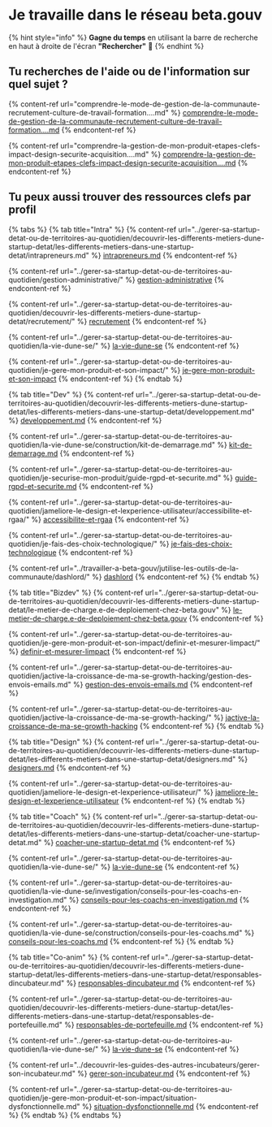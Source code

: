 # Je travaille dans le réseau beta.gouv

{% hint style="info" %}
**Gagne du temps** en utilisant la barre de recherche en haut à droite de l'écran **"Rechercher"** 🔎
{% endhint %}

## Tu recherches de l'aide ou de l'information sur quel sujet ?

{% content-ref url="comprendre-le-mode-de-gestion-de-la-communaute-recrutement-culture-de-travail-formation....md" %}
[comprendre-le-mode-de-gestion-de-la-communaute-recrutement-culture-de-travail-formation....md](comprendre-le-mode-de-gestion-de-la-communaute-recrutement-culture-de-travail-formation....md)
{% endcontent-ref %}

{% content-ref url="comprendre-la-gestion-de-mon-produit-etapes-clefs-impact-design-securite-acquisition....md" %}
[comprendre-la-gestion-de-mon-produit-etapes-clefs-impact-design-securite-acquisition....md](comprendre-la-gestion-de-mon-produit-etapes-clefs-impact-design-securite-acquisition....md)
{% endcontent-ref %}

## Tu peux aussi trouver des ressources clefs par profil

{% tabs %}
{% tab title="Intra" %}
{% content-ref url="../gerer-sa-startup-detat-ou-de-territoires-au-quotidien/decouvrir-les-differents-metiers-dune-startup-detat/les-differents-metiers-dans-une-startup-detat/intrapreneurs.md" %}
[intrapreneurs.md](../gerer-sa-startup-detat-ou-de-territoires-au-quotidien/decouvrir-les-differents-metiers-dune-startup-detat/les-differents-metiers-dans-une-startup-detat/intrapreneurs.md)
{% endcontent-ref %}

{% content-ref url="../gerer-sa-startup-detat-ou-de-territoires-au-quotidien/gestion-administrative/" %}
[gestion-administrative](../gerer-sa-startup-detat-ou-de-territoires-au-quotidien/gestion-administrative/)
{% endcontent-ref %}

{% content-ref url="../gerer-sa-startup-detat-ou-de-territoires-au-quotidien/decouvrir-les-differents-metiers-dune-startup-detat/recrutement/" %}
[recrutement](../gerer-sa-startup-detat-ou-de-territoires-au-quotidien/decouvrir-les-differents-metiers-dune-startup-detat/recrutement/)
{% endcontent-ref %}

{% content-ref url="../gerer-sa-startup-detat-ou-de-territoires-au-quotidien/la-vie-dune-se/" %}
[la-vie-dune-se](../gerer-sa-startup-detat-ou-de-territoires-au-quotidien/la-vie-dune-se/)
{% endcontent-ref %}

{% content-ref url="../gerer-sa-startup-detat-ou-de-territoires-au-quotidien/je-gere-mon-produit-et-son-impact/" %}
[je-gere-mon-produit-et-son-impact](../gerer-sa-startup-detat-ou-de-territoires-au-quotidien/je-gere-mon-produit-et-son-impact/)
{% endcontent-ref %}
{% endtab %}

{% tab title="Dev" %}
{% content-ref url="../gerer-sa-startup-detat-ou-de-territoires-au-quotidien/decouvrir-les-differents-metiers-dune-startup-detat/les-differents-metiers-dans-une-startup-detat/developpement.md" %}
[developpement.md](../gerer-sa-startup-detat-ou-de-territoires-au-quotidien/decouvrir-les-differents-metiers-dune-startup-detat/les-differents-metiers-dans-une-startup-detat/developpement.md)
{% endcontent-ref %}

{% content-ref url="../gerer-sa-startup-detat-ou-de-territoires-au-quotidien/la-vie-dune-se/construction/kit-de-demarrage.md" %}
[kit-de-demarrage.md](../gerer-sa-startup-detat-ou-de-territoires-au-quotidien/la-vie-dune-se/construction/kit-de-demarrage.md)
{% endcontent-ref %}

{% content-ref url="../gerer-sa-startup-detat-ou-de-territoires-au-quotidien/je-securise-mon-produit/guide-rgpd-et-securite.md" %}
[guide-rgpd-et-securite.md](../gerer-sa-startup-detat-ou-de-territoires-au-quotidien/je-securise-mon-produit/guide-rgpd-et-securite.md)
{% endcontent-ref %}

{% content-ref url="../gerer-sa-startup-detat-ou-de-territoires-au-quotidien/jameliore-le-design-et-lexperience-utilisateur/accessibilite-et-rgaa/" %}
[accessibilite-et-rgaa](../gerer-sa-startup-detat-ou-de-territoires-au-quotidien/jameliore-le-design-et-lexperience-utilisateur/accessibilite-et-rgaa/)
{% endcontent-ref %}

{% content-ref url="../gerer-sa-startup-detat-ou-de-territoires-au-quotidien/je-fais-des-choix-technologique/" %}
[je-fais-des-choix-technologique](../gerer-sa-startup-detat-ou-de-territoires-au-quotidien/je-fais-des-choix-technologique/)
{% endcontent-ref %}

{% content-ref url="../travailler-a-beta-gouv/jutilise-les-outils-de-la-communaute/dashlord/" %}
[dashlord](../travailler-a-beta-gouv/jutilise-les-outils-de-la-communaute/dashlord/)
{% endcontent-ref %}
{% endtab %}

{% tab title="Bizdev" %}
{% content-ref url="../gerer-sa-startup-detat-ou-de-territoires-au-quotidien/decouvrir-les-differents-metiers-dune-startup-detat/le-metier-de-charge.e-de-deploiement-chez-beta.gouv" %}
[le-metier-de-charge.e-de-deploiement-chez-beta.gouv](../gerer-sa-startup-detat-ou-de-territoires-au-quotidien/decouvrir-les-differents-metiers-dune-startup-detat/le-metier-de-charge.e-de-deploiement-chez-beta.gouv)
{% endcontent-ref %}

{% content-ref url="../gerer-sa-startup-detat-ou-de-territoires-au-quotidien/je-gere-mon-produit-et-son-impact/definir-et-mesurer-limpact/" %}
[definir-et-mesurer-limpact](../gerer-sa-startup-detat-ou-de-territoires-au-quotidien/je-gere-mon-produit-et-son-impact/definir-et-mesurer-limpact/)
{% endcontent-ref %}

{% content-ref url="../gerer-sa-startup-detat-ou-de-territoires-au-quotidien/jactive-la-croissance-de-ma-se-growth-hacking/gestion-des-envois-emails.md" %}
[gestion-des-envois-emails.md](../gerer-sa-startup-detat-ou-de-territoires-au-quotidien/jactive-la-croissance-de-ma-se-growth-hacking/gestion-des-envois-emails.md)
{% endcontent-ref %}

{% content-ref url="../gerer-sa-startup-detat-ou-de-territoires-au-quotidien/jactive-la-croissance-de-ma-se-growth-hacking/" %}
[jactive-la-croissance-de-ma-se-growth-hacking](../gerer-sa-startup-detat-ou-de-territoires-au-quotidien/jactive-la-croissance-de-ma-se-growth-hacking/)
{% endcontent-ref %}
{% endtab %}

{% tab title="Design" %}
{% content-ref url="../gerer-sa-startup-detat-ou-de-territoires-au-quotidien/decouvrir-les-differents-metiers-dune-startup-detat/les-differents-metiers-dans-une-startup-detat/designers.md" %}
[designers.md](../gerer-sa-startup-detat-ou-de-territoires-au-quotidien/decouvrir-les-differents-metiers-dune-startup-detat/les-differents-metiers-dans-une-startup-detat/designers.md)
{% endcontent-ref %}

{% content-ref url="../gerer-sa-startup-detat-ou-de-territoires-au-quotidien/jameliore-le-design-et-lexperience-utilisateur/" %}
[jameliore-le-design-et-lexperience-utilisateur](../gerer-sa-startup-detat-ou-de-territoires-au-quotidien/jameliore-le-design-et-lexperience-utilisateur/)
{% endcontent-ref %}
{% endtab %}

{% tab title="Coach" %}
{% content-ref url="../gerer-sa-startup-detat-ou-de-territoires-au-quotidien/decouvrir-les-differents-metiers-dune-startup-detat/les-differents-metiers-dans-une-startup-detat/coacher-une-startup-detat.md" %}
[coacher-une-startup-detat.md](../gerer-sa-startup-detat-ou-de-territoires-au-quotidien/decouvrir-les-differents-metiers-dune-startup-detat/les-differents-metiers-dans-une-startup-detat/coacher-une-startup-detat.md)
{% endcontent-ref %}

{% content-ref url="../gerer-sa-startup-detat-ou-de-territoires-au-quotidien/la-vie-dune-se/" %}
[la-vie-dune-se](../gerer-sa-startup-detat-ou-de-territoires-au-quotidien/la-vie-dune-se/)
{% endcontent-ref %}

{% content-ref url="../gerer-sa-startup-detat-ou-de-territoires-au-quotidien/la-vie-dune-se/investigation/conseils-pour-les-coachs-en-investigation.md" %}
[conseils-pour-les-coachs-en-investigation.md](../gerer-sa-startup-detat-ou-de-territoires-au-quotidien/la-vie-dune-se/investigation/conseils-pour-les-coachs-en-investigation.md)
{% endcontent-ref %}

{% content-ref url="../gerer-sa-startup-detat-ou-de-territoires-au-quotidien/la-vie-dune-se/construction/conseils-pour-les-coachs.md" %}
[conseils-pour-les-coachs.md](../gerer-sa-startup-detat-ou-de-territoires-au-quotidien/la-vie-dune-se/construction/conseils-pour-les-coachs.md)
{% endcontent-ref %}
{% endtab %}

{% tab title="Co-anim" %}
{% content-ref url="../gerer-sa-startup-detat-ou-de-territoires-au-quotidien/decouvrir-les-differents-metiers-dune-startup-detat/les-differents-metiers-dans-une-startup-detat/responsables-dincubateur.md" %}
[responsables-dincubateur.md](../gerer-sa-startup-detat-ou-de-territoires-au-quotidien/decouvrir-les-differents-metiers-dune-startup-detat/les-differents-metiers-dans-une-startup-detat/responsables-dincubateur.md)
{% endcontent-ref %}

{% content-ref url="../gerer-sa-startup-detat-ou-de-territoires-au-quotidien/decouvrir-les-differents-metiers-dune-startup-detat/les-differents-metiers-dans-une-startup-detat/responsables-de-portefeuille.md" %}
[responsables-de-portefeuille.md](../gerer-sa-startup-detat-ou-de-territoires-au-quotidien/decouvrir-les-differents-metiers-dune-startup-detat/les-differents-metiers-dans-une-startup-detat/responsables-de-portefeuille.md)
{% endcontent-ref %}

{% content-ref url="../gerer-sa-startup-detat-ou-de-territoires-au-quotidien/la-vie-dune-se/" %}
[la-vie-dune-se](../gerer-sa-startup-detat-ou-de-territoires-au-quotidien/la-vie-dune-se/)
{% endcontent-ref %}

{% content-ref url="../decouvrir-les-guides-des-autres-incubateurs/gerer-son-incubateur.md" %}
[gerer-son-incubateur.md](../decouvrir-les-guides-des-autres-incubateurs/gerer-son-incubateur.md)
{% endcontent-ref %}

{% content-ref url="../gerer-sa-startup-detat-ou-de-territoires-au-quotidien/je-gere-mon-produit-et-son-impact/situation-dysfonctionnelle.md" %}
[situation-dysfonctionnelle.md](../gerer-sa-startup-detat-ou-de-territoires-au-quotidien/je-gere-mon-produit-et-son-impact/situation-dysfonctionnelle.md)
{% endcontent-ref %}
{% endtab %}
{% endtabs %}

